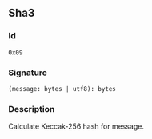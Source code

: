 <!--
THIS FILE IS GENERATED. DO NOT EDIT MANUALLY!
-->
## Sha3

### Id

`0x09`
### Signature

`(message: bytes | utf8): bytes`

### Description

Calculate Keccak-256 hash for message.
